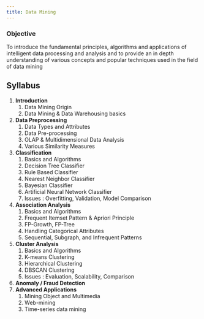 ```yaml
---
title: Data Mining
---
```


### Objective
To introduce the fundamental principles, algorithms and applications of intelligent data processing and analysis and to provide an in depth understanding of various concepts and popular techniques used in the field of data mining

## Syllabus
1. **Introduction**
	1. Data Mining Origin
	2. Data Mining & Data Warehousing basics
2. **Data Preprocessing**
	1.  Data Types and Attributes
	2. Data Pre-processing
	3. OLAP & Multidimensional Data Analysis
	4. Various Similarity Measures
3. **Classification**
	1. Basics and Algorithms
	2. Decision Tree Classifier
	3. Rule Based Classifier
	4. Nearest Neighbor Classifier
	5. Bayesian Classifier
	6. Artificial Neural Network Classifier
	7. Issues : Overfitting, Validation, Model Comparison
4. **Association Analysis**
	1. Basics and Algorithms
	2. Frequent Itemset  Pattern & Apriori Principle
	3. FP-Growth, FP-Tree
	4. Handling Categorical Attributes
	5. Sequential, Subgraph, and Infrequent  Patterns
5. **Cluster Analysis**
	1. Basics and Algorithms
	2. K-means Clustering
	3. Hierarchical Clustering
	4. DBSCAN Clustering
	5. Issues : Evaluation, Scalability, Comparison
6. **Anomaly / Fraud Detection**
7. **Advanced Applications**
	1. Mining Object and Multimedia
	2. Web-mining
	3.  Time-series data mining
